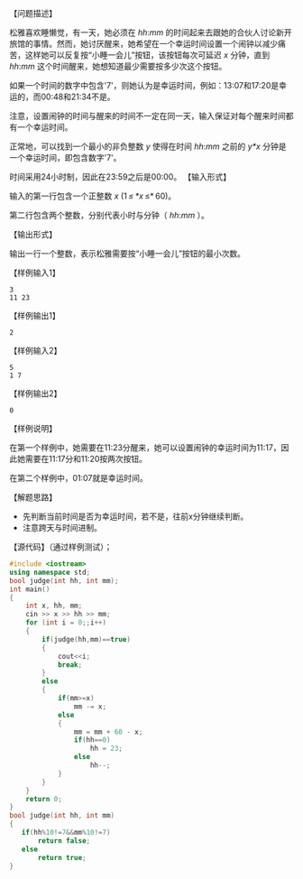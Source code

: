 【问题描述】

   松雅喜欢睡懒觉，有一天，她必须在 *hh*:*mm* 的时间起来去跟她的合伙人讨论新开旅馆的事情。然而，她讨厌醒来，她希望在一个幸运时间设置一个闹钟以减少痛苦，这样她可以反复按“小睡一会儿”按钮，该按钮每次可延迟 *x* 分钟，直到 *hh*:*mm* 这个时间醒来，她想知道最少需要按多少次这个按钮。

   如果一个时间的数字中包含'7'，则她认为是幸运时间，例如：13:07和17:20是幸运的，而00:48和21:34不是。

   注意，设置闹钟的时间与醒来的时间不一定在同一天，输入保证对每个醒来时间都有一个幸运时间。

   正常地，可以找到一个最小的非负整数 *y* 使得在时间 *hh*:*mm* 之前的 *y\*x* 分钟是一个幸运时间，即包含数字'7'。

   时间采用24小时制，因此在23:59之后是00:00。
【输入形式】

   输入的第一行包含一个正整数 *x* (1 *≤ \*x* ≤* 60)。

   第二行包含两个整数，分别代表小时与分钟（ *hh*:*mm* ）。

【输出形式】

   输出一行一个整数，表示松雅需要按“小睡一会儿”按钮的最小次数。

【样例输入1】

```
3
11 23
```

【样例输出1】

```
2
```

【样例输入2】

```
5
1 7
```

【样例输出2】

```
0
```

【样例说明】

在第一个样例中，她需要在11:23分醒来，她可以设置闹钟的幸运时间为11:17，因此她需要在11:17分和11:20按两次按钮。

在第二个样例中，01:07就是幸运时间。



【解题思路】

+ 先判断当前时间是否为幸运时间，若不是，往前x分钟继续判断。
+ 注意跨天与时间进制。



【源代码】（通过样例测试）；

```c++
#include <iostream>
using namespace std;
bool judge(int hh, int mm);
int main() 
{
    int x, hh, mm;
    cin >> x >> hh >> mm;
    for (int i = 0;;i++)
    {
        if(judge(hh,mm)==true)
        {
            cout<<i;
            break;
        }
        else
        {
            if(mm>=x)
                mm -= x;
            else
            {
                mm = mm + 60 - x;
                if(hh==0)
                    hh = 23;
                else
                    hh--;
            }
        }
    }
    return 0;
}
bool judge(int hh, int mm)
{
   if(hh%10!=7&&mm%10!=7)
       return false;
   else
       return true;
}   
```

